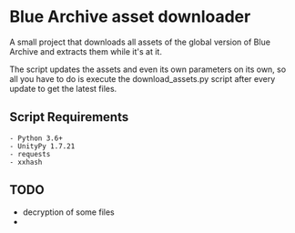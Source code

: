# Blue Archive asset downloader

A small project that downloads all assets of the global version of Blue Archive and extracts them while it's at it.

The script updates the assets and even its own parameters on its own,
so all you have to do is execute the download_assets.py script after every update to get the latest files.

## Script Requirements

```
- Python 3.6+
- UnityPy 1.7.21
- requests
- xxhash
```

## TODO

- decryption of some files
- 

